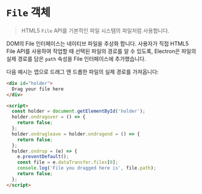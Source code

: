 ﻿# `File` 객체

> HTML5 `File` API를 기본적인 파일 시스템의 파일처럼 사용합니다.

DOM의 File 인터페이스는 네이티브 파일을 추상화 합니다. 사용자가 직접 HTML5 File
API를 사용하여 작업할 때 선택된 파일의 경로를 알 수 있도록, Electron은 파일의 실제
경로를 담은 `path` 속성을 File 인터페이스에 추가했습니다.

다음 예시는 앱으로 드래그 앤 드롭한 파일의 실제 경로를 가져옵니다:

```html
<div id="holder">
  Drag your file here
</div>

<script>
  const holder = document.getElementById('holder');
  holder.ondragover = () => {
    return false;
  };
  holder.ondragleave = holder.ondragend = () => {
    return false;
  };
  holder.ondrop = (e) => {
    e.preventDefault();
    const file = e.dataTransfer.files[0];
    console.log('File you dragged here is', file.path);
    return false;
  };
</script>
```
